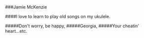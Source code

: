 ###Jamie McKenzie

####I love to learn to play old songs on my ukulele. 

#####Don't worry, be happy,
#####Georgia,
#####Your cheatin' heart...etc.